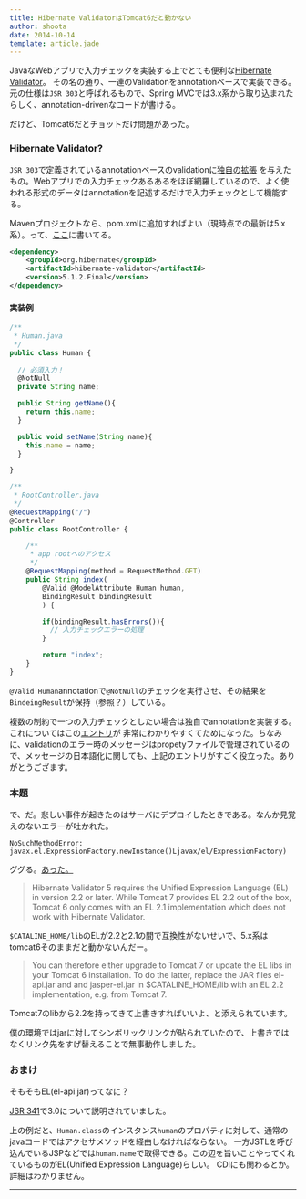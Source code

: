 ```yaml
---
title: Hibernate ValidatorはTomcat6だと動かない
author: shoota
date: 2014-10-14
template: article.jade
---
```


JavaなWebアプリで入力チェックを実装する上でとても便利な[Hibernate Validator](http://hibernate.org/validator/)。
その名の通り、一連のValidationをannotationベースで実装できる。元の仕様は`JSR 303`と呼ばれるもので、Spring MVCでは3.x系から取り込まれたらしく、annotation-drivenなコードが書ける。

だけど、Tomcat6だとチョットだけ問題があった。

<span class="more"></span>

### Hibernate Validator?

`JSR 303`で定義されているannotationベースのvalidationに[独自の拡張](http://docs.jboss.org/hibernate/validator/4.3/reference/en-US/html_single/#table-custom-constraints)
を与えたもの。Webアプリでの入力チェックあるあるをほぼ網羅しているので、よく使われる形式のデータはannotationを記述するだけで入力チェックとして機能する。

Mavenプロジェクトなら、pom.xmlに追加すればよい（現時点での最新は5.x系）。って、[ここ](http://hibernate.org/validator/downloads/)に書いてる。

```xml
<dependency>
    <groupId>org.hibernate</groupId>
    <artifactId>hibernate-validator</artifactId>
    <version>5.1.2.Final</version>
</dependency>
```



#### 実装例
```javascript
/**
 * Human.java
 */
public class Human {
  
  // 必須入力！
  @NotNull
  private String name;

  public String getName(){
    return this.name;
  }

  public void setName(String name){
    this.name = name;
  }

}
```

```javascript
/**
 * RootController.java
 */
@RequestMapping("/")
@Controller
public class RootController {

    /**
     * app rootへのアクセス
     */
    @RequestMapping(method = RequestMethod.GET)
    public String index(
        @Valid @ModelAttribute Human human,
        BindingResult bindingResult
        ) {

        if(bindingResult.hasErrors()){
          // 入力チェックエラーの処理
        }

        return "index";
    }
}

```
`@Valid Human`annotationで`@NotNull`のチェックを実行させ、その結果を`BindeingResult`が保持（参照？）している。

複数の制約で一つの入力チェックとしたい場合は独自でannotationを実装する。これについてはこの[エントリ](http://yamkazu.hatenablog.com/entry/20110206/1296985545)が
非常にわかりやすくてためになった。ちなみに、validationのエラー時のメッセージはpropetyファイルで管理されているので、メッセージの日本語化に関しても、上記のエントリがすごく役立った。ありがとうござます。




### 本題

で、だ。悲しい事件が起きたのはサーバにデプロイしたときである。なんか見覚えのないエラーが吐かれた。

```
NoSuchMethodError: javax.el.ExpressionFactory.newInstance()Ljavax/el/ExpressionFactory)
```

ググる。[あった。](http://hibernate.org/validator/faq/#does-hibernate-validator-5-x-work-with-tomcat-6)

>Hibernate Validator 5 requires the Unified Expression Language (EL) in version 2.2 or later.
>While Tomcat 7 provides EL 2.2 out of the box, Tomcat 6 only comes with an EL 2.1 implementation which does not work with Hibernate Validator.

`$CATALINE_HOME/lib`のELが2.2と2.1の間で互換性がないせいで、5.x系はtomcat6そのままだと動かないんだー。

>You can therefore either upgrade to Tomcat 7 or update the EL libs in your Tomcat 6 installation.
>To do the latter, replace the JAR files el-api.jar and and jasper-el.jar in $CATALINE_HOME/lib with an EL 2.2 implementation, e.g. from Tomcat 7.

Tomcat7のlibから2.2を持ってきて上書きすればいいよ、と添えられています。


僕の環境ではjarに対してシンボリックリンクが貼られていたので、上書きではなくリンク先をすげ替えることで無事動作しました。


### おまけ

そもそもEL(el-api.jar)ってなに？

[JSR 341](https://jcp.org/en/jsr/detail?id=341)で3.0について説明されていました。

上の例だと、`Human.class`のインスタンス`human`のプロパティに対して、通常のjavaコードではアクセサメソッドを経由しなければならない。
一方JSTLを呼び込んでいるJSPなどでは`human.name`で取得できる。この辺を旨いことやってくれているものがEL(Unified Expression Language)らしい。
CDIにも関わるとか。詳細はわかりません。


---
